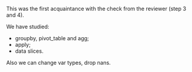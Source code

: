 This was the first acquaintance with the check from the reviewer (step 3 and 4).

We have studied:
- groupby, pivot_table and agg;
- apply;
- data slices.

Also we can change var types, drop nans.
